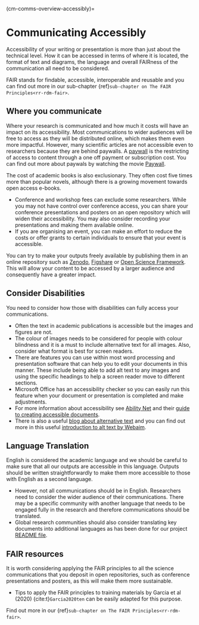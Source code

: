 (cm-comms-overview-accessibly)=
# Communicating Accessibly

Accessibility of your writing or presentation is more than just about the technical level.
How it can be accessed in terms of where it is located, the format of text and diagrams, the language and overall FAIRness of the communication all need to be considered.

FAIR stands for findable, accessible, interoperable and reusable and you can find out more in our sub-chapter {ref}`sub-chapter on The FAIR Principles<rr-rdm-fair>`.

## Where you communicate

Where your research is communicated and how much it costs will have an impact on its accessibility.
Most communications to wider audiences will be free to access as they will be distributed online, which makes them even more impactful.
However, many scientific articles are not accessible even to researchers because they are behind paywalls.
A [paywall](https://en.wikipedia.org/wiki/Paywall#:~:text=A%20paywall%20is%20a%20method,a%20paid%20subscription%2C%20especially%20news.) is the restricting of access to content through a one off payment or subscription cost.
You can find out more about paywals by watching the movie [Paywall](https://paywallthemovie.com/).

The cost of academic books is also exclusionary. They often cost five times more than popular novels, although there is a growing movement towards open access e-books.

* Conference and workshop fees can exclude some researchers.
While you may not have control over conference access, you can share your conference presentations and posters on an open repository which will widen their accessibility.
You may also consider recording your presentations and making them available online.
* If you are organising an event, you can make an effort to reduce the costs or offer grants to certain individuals to ensure that your event is accessible.

You can try to make your outputs freely available by publishing them in an online repository such as [Zenodo](https://zenodo.org/), [Figshare](https://figshare.com/) or [Open Science Framework](https://osf.io/).
This will allow your content to be accessed by a larger audience and consequently have a greater impact.

## Consider Disabilities

You need to consider how those with disabilities can fully access your communications.

* Often the text in academic publications is accessible but the images and figures are not.
* The colour of images needs to be considered for people with colour blindness and it is a must to include alternative text for all images.
Also, consider what format is best for screen readers.
* There are features you can use within most word processing and presentation software that can help you to edit your documents in this manner.
These include being able to add alt text to any images and using the specific headings to help a screen reader move to different sections.
* Microsoft Office has an accessibility checker so you can easily run this feature when your document or presentation is completed and make adjustments.
* For more information about accessibility see [Ability Net](https://abilitynet.org.uk/) and their [guide to creating accessible documents](https://abilitynet.org.uk/factsheets/creating-accessible-documents-0).
* There is also a useful [blog about alternative text](https://abilitynet.org.uk/news-blogs/five-golden-rules-compliant-alt-text) and you can find out more in this useful [introduction to alt text by Webaim](https://webaim.org/techniques/alttext/).

## Language Translation

English is considered the academic language and we should be careful to make sure that all our outputs are accessible in this language.
Outputs should be written straightforwardly to make them more accessible to those with English as a second language.

* However, not all communications should be in English.
Researchers need to consider the wider audience of their communications.
There may be a specific community with another language that needs to be engaged fully in the research and therefore communications should be translated.
* Global research communities should also consider translating key documents into additional languages as has been done for our project [README file](https://github.com/alan-turing-institute/the-turing-way/blob/master/README.md).

## FAIR resources

It is worth considering applying the FAIR principles to all the science communications that you deposit in open repositories, such as conference presentations and posters, as this will make them more sustainable.
* Tips to apply the FAIR principles to training materials by Garcia et al (2020) {cite:t}`Garcia2020ten` can be easily adapted for this purpose.

Find out more in our {ref}`sub-chapter on The FAIR Principles<rr-rdm-fair>`.
